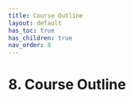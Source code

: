 ```yaml
---
title: Course Outline
layout: default
has_toc: true
has_children: true
nav_order: 8
---
```


# 8. Course Outline